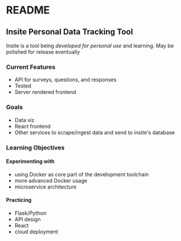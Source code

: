 # README
## Insite Personal Data Tracking Tool

Insite is a tool being *developed for personal use* and learning. May be polished for release eventually

### Current Features
- API for surveys, questions, and responses
- Tested
- Server rendered frontend


### Goals
- Data viz
- React frontend
- Other services to scrape/ingest data and send to insite's database


### Learning Objectives
#### Experimenting with
- using Docker as core part of the development toolchain
- more advanced Docker usage
- microservice architecture

#### Practicing
- Flask/Python
- API design
- React
- cloud deployment
